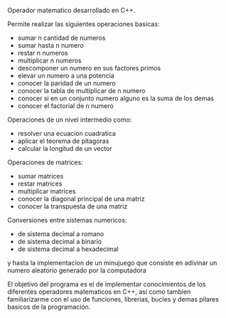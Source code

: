 Operador matematico desarrollado en C++.

Permite realizar las siguientes operaciones basicas:
 - sumar n cantidad de numeros
 - sumar hasta n numero
 - restar n numeros
 - multiplicar n numeros
 - descomponer un numero en sus factores primos
 - elevar un numero a una potencia
 - conocer la paridad de un numero
 - conocer la tabla de multiplicar de n numero
 - conocer si en un conjunto numero alguno es la suma de los demas
 - conocer el factorial de n numero

Operaciones de un nivel intermedio como:
 - resolver una ecuacion cuadratica
 - aplicar el teorema de pitagoras
 - calcular la longitud de un vector

Operaciones de matrices:
 - sumar matrices
 - restar matrices
 - multiplicar matrices
 - conocer la diagonal principal de una matriz
 - conocer la transpuesta de una matriz

Conversiones entre sistemas numericos:
 - de sistema decimal a romano
 - de sistema decimal a binario
 - de sistema decimal a hexadecimal

y hasta la implementacion de un minujuego que consiste en adivinar un numero aleatorio generado por la computadora

El objetivo del programa es el de implementar conocimientos de los diferentes operadores matematicos en C++, asi como tambien familiarizarme con el uso de funciones, librerias, bucles y demas pilares basicos de la programación.

